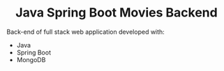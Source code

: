 <h1 align=center>Java Spring Boot Movies Backend</h1>

Back-end of full stack web application developed with:
- Java
- Spring Boot
- MongoDB
